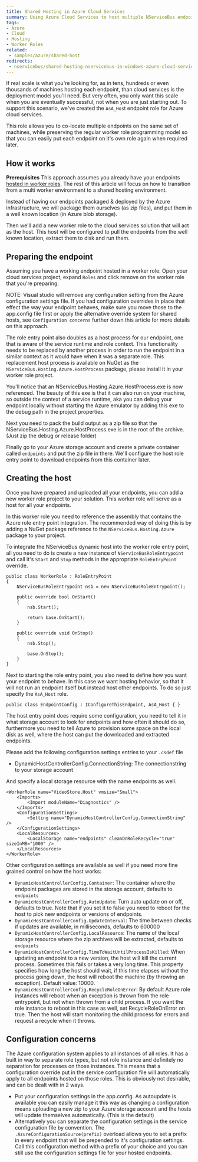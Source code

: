```yaml
---
title: Shared Hosting in Azure Cloud Services
summary: Using Azure Cloud Services to host multiple NServiceBus endpoints on a shared pool of machines.
tags: 
- Azure
- Cloud
- Hosting
- Worker Roles
related:
 - samples/azure/shared-host
redirects:
 - nservicebus/shared-hosting-nservicebus-in-windows-azure-cloud-services
---
```


If real scale is what you're looking for, as in tens, hundreds or even thousands of machines hosting each endpoint, than cloud services is the deployment model you'll need. But very often, you only want this scale when you are eventually successful, not when you are just starting out. To support this scenario, we've created the `AsA_Hos`t endpoint role for Azure cloud services.

This role allows you to co-locate multiple endpoints on the same set of machines, while preserving the regular worker role programming model so that you can easily put each endpoint on it's own role again when required later.


## How it works

**Prerequisites** This approach assumes you already have your endpoints [hosted in worker roles](hosting-in-azure-cloud-services.md). The rest of this article will focus on how to transition from a multi worker environment to a shared hosting environment.

Instead of having our endpoints packaged & deployed by the Azure infrastructure, we will package them ourselves (as zip files), and put them in a well known location (in Azure blob storage).

Then we'll add a new worker role to the cloud services solution that will act as the host. This host will be configured to pull the endpoints from the well known location, extract them to disk and run them.


## Preparing the endpoint

Assuming you have a working endpoint hosted in a worker role. Open your cloud services project, expand `Roles` and click remove on the worker role that you're preparing.

NOTE: Visual studio will remove any configuration setting from the Azure configuration settings file. If you had configuration overrides in place that effect the way your endpoint behaves, make sure you move those to the app.config file first or apply the alternative override system for shared hosts, see `Configuration concerns` further down this article for more details on this approach.

The role entry point also doubles as a host process for our endpoint, one that is aware of the service runtime and role context. This functionality needs to be replaced by another process in order to run the endpoint in a similar context as it would have when it was a separate role. This replacement host process is available on NuGet as the `NServiceBus.Hosting.Azure.HostProcess` package, please install it in your worker role project. 

You'll notice that an NServiceBus.Hosting.Azure.HostProcess.exe is now referenced. The beauty of this exe is that it can also run on your machine, so outside the context of a service runtime, aka you can debug your endpoint locally without starting the Azure emulator by adding this exe to the debug path in the project properties.

Next you need to pack the build output as a zip file so that the NServiceBus.Hosting.Azure.HostProcess.exe is in the root of the archive. (Just zip the debug or release folder)

Finally go to your Azure storage account and create a private container called `endpoints` and put the zip file in there. We'll configure the host role entry point to download endpoints from this container later.


## Creating the host

Once you have prepared and uploaded all your endpoints, you can add a new worker role project to your solution. This worker role will serve as a host for all your endpoints.

In this worker role you need to reference the assembly that contains the Azure role entry point integration. The recommended way of doing this is by adding a NuGet package reference to the `NServiceBus.Hosting.Azure` package to your project.

To integrate the NServiceBus dynamic host into the worker role entry point, all you need to do is create a new instance of `NServiceBusRoleEntrypoint` and call it's `Start` and `Stop` methods in the appropriate `RoleEntryPoint` override. 

```
public class WorkerRole : RoleEntryPoint
{
	NServiceBusRoleEntrypoint nsb = new NServiceBusRoleEntrypoint();
	
	public override bool OnStart()
	{
	    nsb.Start();
	
	    return base.OnStart();
	}
	
	public override void OnStop()
	{
	    nsb.Stop();
	
	    base.OnStop();
	}
}
```

Next to starting the role entry point, you also need to define how you want your endpoint to behave. In this case we want hosting behavior, so that it will not run an endpoint itself but instead host other endpoints. To do so just specify the `AsA_Host` role. 

    public class EndpointConfig : IConfigureThisEndpoint, AsA_Host { }

The host entry point does require some configuration, you need to tell it in what storage account to look for endpoints and how often it should do so, furthermore you need to tell Azure to provision some space on the local disk as well, where the host can put the downloaded and extracted endpoints.

Please add the following configuration settings entries to your `.csdef` file

* DynamicHostControllerConfig.ConnectionString: The connectionstring to your storage account

And specify a local storage resource with the name endpoints as well.

	<WorkerRole name="VideoStore.Host" vmsize="Small">
    	<Imports>
      		<Import moduleName="Diagnostics" />
    	</Imports>
    	<ConfigurationSettings>
      		<Setting name="DynamicHostControllerConfig.ConnectionString" />      		
    	</ConfigurationSettings>
    	<LocalResources>
      		<LocalStorage name="endpoints" cleanOnRoleRecycle="true" sizeInMB="1000" />
    	</LocalResources>
	</WorkerRole>

Other configuration settings are available as well if you need more fine grained control on how the host works:

* `DynamicHostControllerConfig.Container`: The container where the endpoint packages are stored in the storage account, defaults to `endpoints`
* `DynamicHostControllerConfig.AutoUpdate`: Turn auto update on or off, defaults to true. Note that if you set it to false you need to reboot for the host to pick new endpoints or versions of endpoints.
* `DynamicHostControllerConfig.UpdateInterval`: The time between checks if updates are available, in milliseconds, defaults to 600000
* `DynamicHostControllerConfig.LocalResource`: The name of the local storage resource where the zip archives will be extracted, defaults to `endpoints`
* `DynamicHostControllerConfig.TimeToWaitUntilProcessIsKilled`: When updating an endpoint to a new version, the host will kill the current process. Sometimes this fails or takes a very long time. This property specifies how long the host should wait, if this time elapses without the process going down, the host will reboot the machine (by throwing an exception). Default value: 10000.
* `DynamicHostControllerConfig.RecycleRoleOnError`: By default Azure role instances will reboot when an exception is thrown from the role entrypoint, but not when thrown from a child process. If you want the role instance to reboot in this case as well, set RecycleRoleOnError on true. Then the host will start monitoring the child process for errors and request a recycle when it throws.


## Configuration concerns

The Azure configuration system applies to all instances of all roles. It has a built in way to separate role types, but not role instance and definitely no separation for processes on those instances. This means that a configuration override put in the service configuration file will automatically apply to all endpoints hosted on those roles. This is obviously not desirable, and can be dealt with in 2 ways. 

* Put your configuration settings in the app.config. As autoupdate is available you can easily manage it this way as changing a configuration means uploading a new zip to your Azure storage account and the hosts will update themselves automatically. (This is the default)
* Alternatively you can separate the configuration settings in the service configuration file by convention. The `.AzureConfigurationSource(prefix)` overload allows you to set a prefix in every endpoint that will be prepended to it's configuration settings. Call this configuration method with a prefix of your choice and you can still use the configuration settings file for your hosted endpoints.

